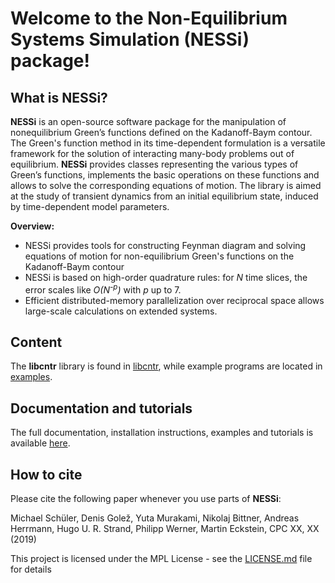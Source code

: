 # Welcome to the Non-Equilibrium Systems Simulation (NESSi) package!

## What is NESSi?

**NESSi** is an open-source software package for the manipulation of nonequilibrium Green’s functions defined on the Kadanoff-Baym contour. The Green's function method in its time-dependent formulation is a versatile framework for the solution of interacting many-body problems out of equilibrium. **NESSi** provides classes representing the various types of Green’s functions, implements the basic operations on these functions and allows to solve the corresponding equations of motion. The library is aimed at the study of transient dynamics from an initial equilibrium state, induced by time-dependent model parameters.

**Overview:**
* NESSi provides tools for constructing Feynman diagram and solving equations of motion for non-equilibrium Green's functions on the Kadanoff-Baym contour
* NESSi is based on high-order quadrature rules: for *N* time slices, the error scales like *O(N<sup>-p</sup>)* with *p* up to 7.
* Efficient distributed-memory parallelization over reciprocal space allows large-scale calculations on extended systems.

## Content

The **libcntr** library is found in [libcntr](libcntr/), while example programs are located in
[examples](examples/).

## Documentation and tutorials

The full documentation, installation instructions, examples and tutorials is available [here](http://www.nessi.tuxfamily.org).

## How to cite

Please cite the following paper whenever you use parts of **NESSi**: 

Michael Schüler, Denis Golež, Yuta Murakami, Nikolaj Bittner, Andreas Herrmann, Hugo U. R. Strand, Philipp Werner, Martin Eckstein, CPC XX, XX (2019)

This project is licensed under the MPL License - see the [LICENSE.md](LICENSE.md) file for details
